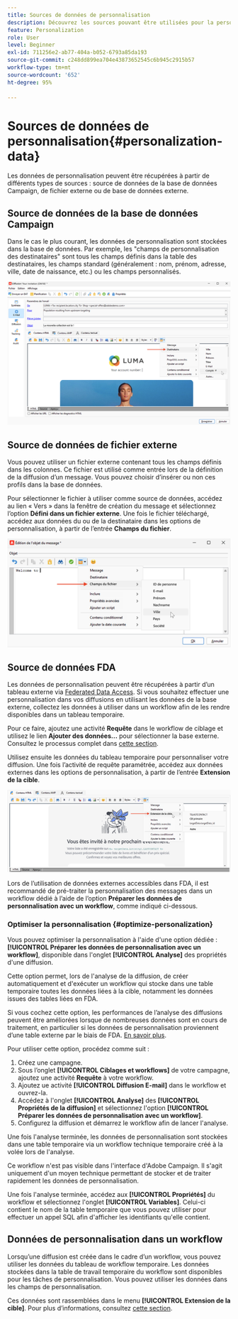 ```yaml
---
title: Sources de données de personnalisation
description: Découvrez les sources pouvant être utilisées pour la personnalisation.
feature: Personalization
role: User
level: Beginner
exl-id: 711256e2-ab77-404a-b052-6793a85da193
source-git-commit: c248dd899ea704e43873652545c6b945c2915b57
workflow-type: tm+mt
source-wordcount: '652'
ht-degree: 95%

---
```


# Sources de données de personnalisation{#personalization-data}

Les données de personnalisation peuvent être récupérées à partir de différents types de sources : source de données de la base de données Campaign, de fichier externe ou de base de données externe.

## Source de données de la base de données Campaign

Dans le cas le plus courant, les données de personnalisation sont stockées dans la base de données. Par exemple, les &quot;champs de personnalisation des destinataires&quot; sont tous les champs définis dans la table des destinataires, les champs standard (généralement : nom, prénom, adresse, ville, date de naissance, etc.) ou les champs personnalisés.

![Champs de personnalisation Campaign d’un e-mail](assets/perso-campaign-datasource.png)


## Source de données de fichier externe

Vous pouvez utiliser un fichier externe contenant tous les champs définis dans les colonnes. Ce fichier est utilisé comme entrée lors de la définition de la diffusion d’un message. Vous pouvez choisir d’insérer ou non ces profils dans la base de données.

Pour sélectionner le fichier à utiliser comme source de données, accédez au lien « Vers » dans la fenêtre de création du message et sélectionnez l’option **Défini dans un fichier externe**. Une fois le fichier téléchargé, accédez aux données du ou de la destinataire dans les options de personnalisation, à partir de l’entrée **Champs du fichier**.

![Données de personnalisation d’un fichier](assets/perso-from-file.png)


## Source de données FDA

Les données de personnalisation peuvent être récupérées à partir d’un tableau externe via [Federated Data Access](../connect/fda.md).  Si vous souhaitez effectuer une personnalisation dans vos diffusions en utilisant les données de la base externe, collectez les données à utiliser dans un workflow afin de les rendre disponibles dans un tableau temporaire.

Pour ce faire, ajoutez une activité **Requête** dans le workflow de ciblage et utilisez le lien **Ajouter des données...** pour sélectionner la base externe. Consultez le processus complet dans [cette section](../../automation/workflow/query.md#adding-data).

Utilisez ensuite les données du tableau temporaire pour personnaliser votre diffusion. Une fois l’activité de requête paramétrée, accédez aux données externes dans les options de personnalisation, à partir de l’entrée **Extension de la cible**.

![Données de personnalisation d’une base de données externe](assets/perso-external-db.png)

Lors de l’utilisation de données externes accessibles dans FDA, il est recommandé de pré-traiter la personnalisation des messages dans un workflow dédié à l’aide de l’option **Préparer les données de personnalisation avec un workflow**, comme indiqué ci-dessous.

### Optimiser la personnalisation {#optimize-personalization}

Vous pouvez optimiser la personnalisation à l&#39;aide d&#39;une option dédiée : **[!UICONTROL Préparer les données de personnalisation avec un workflow]**, disponible dans l&#39;onglet **[!UICONTROL Analyse]** des propriétés d&#39;une diffusion.

Cette option permet, lors de l&#39;analyse de la diffusion, de créer automatiquement et d&#39;exécuter un workflow qui stocke dans une table temporaire toutes les données liées à la cible, notamment les données issues des tables liées en FDA.

Si vous cochez cette option, les performances de l’analyse des diffusions peuvent être améliorées lorsque de nombreuses données sont en cours de traitement, en particulier si les données de personnalisation proviennent d’une table externe par le biais de FDA. [En savoir plus](../connect/fda.md).

Pour utiliser cette option, procédez comme suit :

1. Créez une campagne.
1. Sous l’onglet **[!UICONTROL Ciblages et workflows]** de votre campagne, ajoutez une activité **Requête** à votre workflow.
1. Ajoutez ue activité **[!UICONTROL Diffusion E-mail]** dans le workflow et ouvrez-la.
1. Accédez à l&#39;onglet **[!UICONTROL Analyse]** des **[!UICONTROL Propriétés de la diffusion]** et sélectionnez l&#39;option **[!UICONTROL Préparer les données de personnalisation avec un workflow]**.
1. Configurez la diffusion et démarrez le workflow afin de lancer l&#39;analyse.

Une fois l&#39;analyse terminée, les données de personnalisation sont stockées dans une table temporaire via un workflow technique temporaire créé à la volée lors de l&#39;analyse.

Ce workflow n&#39;est pas visible dans l&#39;interface d&#39;Adobe Campaign. Il s&#39;agit uniquement d&#39;un moyen technique permettant de stocker et de traiter rapidement les données de personnalisation.

Une fois l&#39;analyse terminée, accédez aux **[!UICONTROL Propriétés]** du workflow et sélectionnez l&#39;onglet **[!UICONTROL Variables]**. Celui-ci contient le nom de la table temporaire que vous pouvez utiliser pour effectuer un appel SQL afin d&#39;afficher les identifiants qu&#39;elle contient.

## Données de personnalisation dans un workflow

Lorsqu’une diffusion est créée dans le cadre d’un workflow, vous pouvez utiliser les données du tableau de workflow temporaire. Les données stockées dans la table de travail temporaire du workflow sont disponibles pour les tâches de personnalisation. Vous pouvez utiliser les données dans les champs de personnalisation.

Ces données sont rassemblées dans le menu **[!UICONTROL Extension de la cible]**. Pour plus d’informations, consultez [cette section](../../automation/workflow/use-workflow-data.md#target-data).
